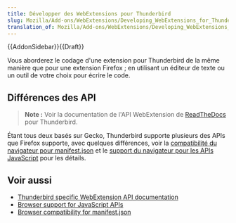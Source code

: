 ```yaml
---
title: Développer des WebExtensions pour Thunderbird
slug: Mozilla/Add-ons/WebExtensions/Developing_WebExtensions_for_Thunderbird
translation_of: Mozilla/Add-ons/WebExtensions/Developing_WebExtensions_for_Thunderbird
---
```

{{AddonSidebar}}{{Draft}}

Vous aborderez le codage d'une extension pour Thunderbird de la même manière que pour une extension Firefox ; en utilisant un éditeur de texte ou un outil de votre choix pour écrire le code.

## Différences des API

> **Note :** Voir la documentation de l'API WebExtension de [ReadTheDocs](https://thunderbird-webextensions.readthedocs.io/en/latest/) pour Thunderbird.

Étant tous deux basés sur Gecko, Thunderbird supporte plusieurs des APIs que Firefox supporte, avec quelques différences, voir la [compatibilité du navigateur pour manifest.json](/fr/Add-ons/WebExtensions/Browser_compatibility_for_manifest.json) et le [support du navigateur pour les APIs JavaScript](/fr/Add-ons/WebExtensions/Browser_support_for_JavaScript_APIs) pour les détails.

## Voir aussi

- [Thunderbird specific WebExtension API documentation](https://thunderbird-webextensions.readthedocs.io/en/latest/)
- [Browser support for JavaScript APIs](/fr/Add-ons/WebExtensions/Browser_support_for_JavaScript_APIs)
- [Browser compatibility for manifest.json](/fr/Add-ons/WebExtensions/Browser_compatibility_for_manifest.json)
